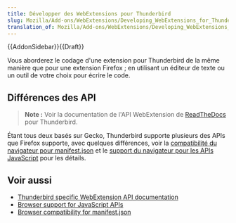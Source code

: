 ```yaml
---
title: Développer des WebExtensions pour Thunderbird
slug: Mozilla/Add-ons/WebExtensions/Developing_WebExtensions_for_Thunderbird
translation_of: Mozilla/Add-ons/WebExtensions/Developing_WebExtensions_for_Thunderbird
---
```

{{AddonSidebar}}{{Draft}}

Vous aborderez le codage d'une extension pour Thunderbird de la même manière que pour une extension Firefox ; en utilisant un éditeur de texte ou un outil de votre choix pour écrire le code.

## Différences des API

> **Note :** Voir la documentation de l'API WebExtension de [ReadTheDocs](https://thunderbird-webextensions.readthedocs.io/en/latest/) pour Thunderbird.

Étant tous deux basés sur Gecko, Thunderbird supporte plusieurs des APIs que Firefox supporte, avec quelques différences, voir la [compatibilité du navigateur pour manifest.json](/fr/Add-ons/WebExtensions/Browser_compatibility_for_manifest.json) et le [support du navigateur pour les APIs JavaScript](/fr/Add-ons/WebExtensions/Browser_support_for_JavaScript_APIs) pour les détails.

## Voir aussi

- [Thunderbird specific WebExtension API documentation](https://thunderbird-webextensions.readthedocs.io/en/latest/)
- [Browser support for JavaScript APIs](/fr/Add-ons/WebExtensions/Browser_support_for_JavaScript_APIs)
- [Browser compatibility for manifest.json](/fr/Add-ons/WebExtensions/Browser_compatibility_for_manifest.json)
